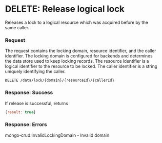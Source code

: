 # DELETE: Release logical lock

Releases a lock to a logical resource which was acquired before by
the same caller.


### Request

The request contains the locking domain, resource identifier, and the
caller identifier. The locking domain is configured for backends and
determines the data store used to keep locking records. The resource
identifier is a logical identifier to the resource to be locked. The
caller identifier is a string uniquely identifying the caller.

```
DELETE /data/lock/{domain}/{resourceId}/{callerId}
```

### Response: Success
If release is successful, returns
```javascript
{result: true}
```

### Response: Errors
mongo-crud:InvalidLockingDomain - Invalid domain

